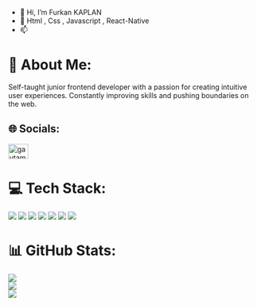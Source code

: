- 👋 Hi, I’m Furkan KAPLAN
- 👀 Html , Css , Javascript , React-Native  
- 📫
# 💫 About Me:  
Self-taught junior frontend developer with a passion for creating intuitive user experiences. Constantly improving skills and pushing boundaries on the web.

## 🌐 Socials:
<a href="https://linkedin.com/in/furkankaplann" target="blank"><img align="center" src="https://raw.githubusercontent.com/rahuldkjain/github-profile-readme-generator/master/src/images/icons/Social/linked-in-alt.svg" alt="gautamkrishnar" height="30" width="40" /></a>



# 💻 Tech Stack:

  ![](https://img.shields.io/badge/-HTML5-%23E44D27?style=flat-square&logo=html5&logoColor=ffffff)
  ![](https://img.shields.io/badge/-JavaScript-%23F7DF1C?style=flat-square&logo=javascript&logoColor=000000&labelColor=%23F7DF1C&color=%23FFCE5A)
  ![](https://img.shields.io/badge/-React-61DAFB?style=flat-square&logo=react&logoColor=ffffff)
  ![](https://img.shields.io/badge/-Redux-593D88?style=flat&logo=Redux)
  ![](https://img.shields.io/badge/-Git-E84D31?style=flat-square&logo=git&logoColor=ffffff)
  ![](https://img.shields.io/badge/-CSS3-%231572B6?style=flat-square&logo=css3)
  ![](https://img.shields.io/badge/-Styled%20Components-F79BE0?style=flat-square&logo=styled-components&logoColor=000)

# 📊 GitHub Stats:
![](https://github-readme-stats.vercel.app/api?username=Furkankaplann&theme=dark&hide_border=false&include_all_commits=true&count_private=true)</br>
![](https://github-readme-streak-stats.herokuapp.com/?user=Furkankaplann&theme=dark&hide_border=false)</br>
![](https://github-readme-stats.vercel.app/api/top-langs/?username=Furkankaplann&theme=dark&hide_border=false&include_all_commits=true&count_private=true&layout=compact)

<!---
Furkankaplann/Furkankaplann is a ✨ special ✨ repository because its `README.md` (this file) appears on your GitHub profile.
You can click the Preview link to take a look at your changes.
--->
